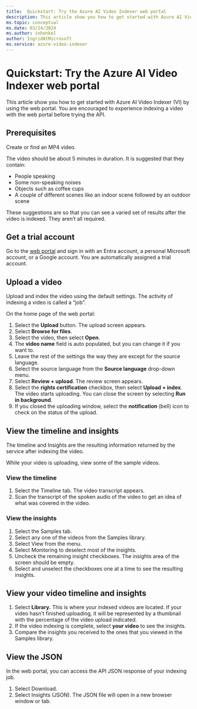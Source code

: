 ```yaml
---
title:  Quickstart: Try the Azure AI Video Indexer web portal
description: This article show you how to get started with Azure AI Video Indexer (VI) by using the web portal. You are encouraged to experience indexing a video with the web portal before trying the API.
ms.topic: conceptual
ms.date: 03/24/2024
ms.author: inhenkel
author: IngridAtMicrosoft
ms.service: azure-video-indexer
---
```


# Quickstart: Try the Azure AI Video Indexer web portal

This article show you how to get started with Azure AI Video Indexer (VI) by using the web portal. You are encouraged to experience indexing a video with the web portal before trying the API.

## Prerequisites

Create or find an MP4 video.

The video should be about 5 minutes in duration. It is suggested that they contain:

-   People speaking
-   Some non-speaking noises
-   Objects such as coffee cups
-   A couple of different scenes like an indoor scene followed by an outdoor scene

These suggestions are so that you can see a varied set of results after the video is indexed. They aren’t all required.

## Get a trial account

Go to the [web portal](https://www.videoindexer.ai/) and sign in with an Entra account, a personal Microsoft account, or a Google account. You are automatically assigned a trial account.

## Upload a video

Upload and index the video using the default settings. The activity of indexing a video is called a “job”.

On the home page of the web portal:

1.  Select the **Upload** button. The upload screen appears.
2.  Select **Browse for files**.
3.  Select the video, then select **Open**.
4.  The **video name** field is auto populated, but you can change it if you want to.
5.  Leave the rest of the settings the way they are except for the source language.
6.  Select the source language from the **Source language** drop-down menu.
7.  Select **Review + upload**. The review screen appears.
8.  Select the **rights certification** checkbox, then select **Upload + index**. The video starts uploading. You can close the screen by selecting **Run in background**.
9.  If you closed the uploading window, select the **notification** (bell) icon to check on the status of the upload.

## View the timeline and insights

The timeline and Insights are the resulting information returned by the service after indexing the video.

While your video is uploading, view some of the sample videos.

### View the timeline

1.  Select the Timeline tab. The video transcript appears.
2.  Scan the transcript of the spoken audio of the video to get an idea of what was covered in the video.

### View the insights

1.  Select the Samples tab.
2.  Select any one of the videos from the Samples library.
3.  Select View from the menu.
4.  Select Monitoring to deselect most of the insights.
5.  Uncheck the remaining insight checkboxes. The insights area of the screen should be empty.
6.  Select and unselect the checkboxes one at a time to see the resulting insights.

## View your video timeline and insights

1.  Select **Library.** This is where your indexed videos are located. If your video hasn’t finished uploading, it will be represented by a thumbnail with the percentage of the video upload indicated.
2.  If the video indexing is complete, select **your video** to see the insights.
3.  Compare the insights you received to the ones that you viewed in the Samples library.

## View the JSON

In the web portal, you can access the API JSON response of your indexing job.

1.  Select Download.
2.  Select Insights (JSON). The JSON file will open in a new browser window or tab.
